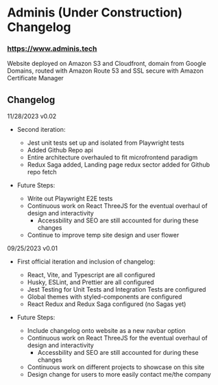 # Adminis (Under Construction) Changelog

### https://www.adminis.tech

Website deployed on Amazon S3 and Cloudfront, domain from Google Domains, routed with Amazon Route 53 and SSL secure with Amazon Certificate Manager

## Changelog

11/28/2023 v0.02

- Second iteration:

  - Jest unit tests set up and isolated from Playwright tests
  - Added Github Repo api
  - Entire architecture overhauled to fit microfrontend paradigm
  - Redux Saga added, Landing page redux sector added for Github repo fetch

- Future Steps:
  - Write out Playwright E2E tests
  - Continuous work on React ThreeJS for the eventual overhaul of design and interactivity
    - Accessbility and SEO are still accounted for during these changes
  - Continue to improve temp site design and user flower

09/25/2023 v0.01

- First official iteration and inclusion of changelog:

  - React, Vite, and Typescript are all configured
  - Husky, ESLint, and Prettier are all configured
  - Jest Testing for Unit Tests and Integration Tests are configured
  - Global themes with styled-components are configured
  - React Redux and Redux Saga configured (no Sagas yet)

- Future Steps:
  - Include changelog onto website as a new navbar option
  - Continuous work on React ThreeJS for the eventual overhaul of design and interactivity
    - Accessbility and SEO are still accounted for during these changes
  - Continuous work on different projects to showcase on this site
  - Design change for users to more easily contact me/the company
